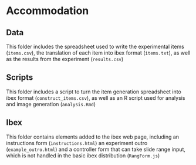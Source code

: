 # Accommodation

## Data

This folder includes the spreadsheet used to write the experimental items (`items.csv`), the translation of each item into ibex format (`items.txt`), as well as the results from the experiment (`results.csv`)

## Scripts

This folder includes a script to turn the item generation spreadsheet into ibex format (`construct_items.csv`), as well as an R script used for analysis and image generation (`analysis.Rmd`)

## Ibex

This folder contains elements added to the ibex web page, including an instructions form (`instructions.html`) an experiment outro (`example_outro.html`) and a controller form that can take slide range input, which is not handled in the basic ibex distribution (`RangForm.js`)